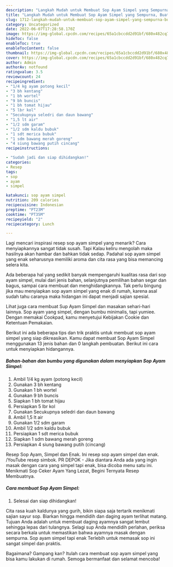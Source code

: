 ```yaml
---
description: "Langkah Mudah untuk Membuat Sop Ayam Simpel yang Sempurna, Buat Buka Puasa Menggugah Selera"
title: "Langkah Mudah untuk Membuat Sop Ayam Simpel yang Sempurna, Buat Buka Puasa Menggugah Selera"
slug: 1712-langkah-mudah-untuk-membuat-sop-ayam-simpel-yang-sempurna-buat-buka-puasa-menggugah-selera
category: Uncategorized
date: 2022-06-07T17:28:58.170Z
image: https://img-global.cpcdn.com/recipes/65a1cbccdd2d91bf/680x482cq70/sop-ayam-simpel-foto-resep-utama.jpg
hideToc: false
enableToc: true
enableTocContent: false
thumbnail: https://img-global.cpcdn.com/recipes/65a1cbccdd2d91bf/680x482cq70/sop-ayam-simpel-foto-resep-utama.jpg
cover: https://img-global.cpcdn.com/recipes/65a1cbccdd2d91bf/680x482cq70/sop-ayam-simpel-foto-resep-utama.jpg
author: Admin
authorAv: notfound
ratingvalue: 3.5
reviewcount: 24
recipeingredient:
- "1/4 kg ayam potong kecil"
- "3 bh kentang"
- "1 bh wortel"
- "9 bh buncis"
- "1 bh tomat hijau"
- "5 lbr kol"
- "Secukupnya seledri dan daun bawang"
- "1,5 lt air"
- "1/2 sdm garam"
- "1/2 sdm kaldu bubuk"
- "1 sdt merica bubuk"
- "1 sdm bawang merah goreng"
- "4 siung bawang putih cincang"
recipeinstructions:

- "Sudah jadi dan siap dihidangkan!"
categories:
- Resep
tags:
- sop
- ayam
- simpel

katakunci: sop ayam simpel 
nutrition: 209 calories
recipecuisine: Indonesian
preptime: "PT23M"
cooktime: "PT35M"
recipeyield: "2"
recipecategory: Lunch

---
```



Lagi mencari inspirasi resep sop ayam simpel yang menarik? Cara menyiapkannya sangat tidak susah. Tapi Kalau keliru mengolah maka hasilnya akan hambar dan bahkan tidak sedap. Padahal sop ayam simpel yang enak seharusnya memiliki aroma dan cita rasa yang bisa memancing selera kita.


Ada beberapa hal yang sedikit banyak mempengaruhi kualitas rasa dari sop ayam simpel, mulai dari jenis bahan, selanjutnya pemilihan bahan segar dan bagus, sampai cara membuat dan menghidangkannya. Tak perlu bingung jika mau menyiapkan sop ayam simpel yang enak di rumah, karena asal sudah tahu caranya maka hidangan ini dapat menjadi sajian spesial.

Lihat juga cara membuat Sup Ayam Simpel dan masakan sehari-hari lainnya. Sop ayam yang simpel, dengan bumbu minimalis, tapi yumiee. Dengan memakai Cookpad, kamu menyetujui Kebijakan Cookie dan Ketentuan Pemakaian.


Berikut ini ada beberapa tips dan trik praktis untuk membuat sop ayam simpel yang siap dikreasikan. Kamu dapat membuat Sop Ayam Simpel menggunakan 13 jenis bahan dan 0 langkah pembuatan. Berikut ini cara untuk menyiapkan hidangannya.

<!--inarticleads1-->

##### Bahan-bahan dan bumbu yang digunakan dalam menyiapkan Sop Ayam Simpel:

1. Ambil 1/4 kg ayam (potong kecil)
1. Gunakan 3 bh kentang
1. Gunakan 1 bh wortel
1. Gunakan 9 bh buncis
1. Siapkan 1 bh tomat hijau
1. Persiapkan 5 lbr kol
1. Gunakan Secukupnya seledri dan daun bawang
1. Ambil 1,5 lt air
1. Gunakan 1/2 sdm garam
1. Ambil 1/2 sdm kaldu bubuk
1. Persiapkan 1 sdt merica bubuk
1. Siapkan 1 sdm bawang merah goreng
1. Persiapkan 4 siung bawang putih (cincang)


Resep Sop Ayam, Simpel dan Enak. Ini resep sop ayam simpel dan enak. /YouTube resep simbok. PR DEPOK - Jika diantara Anda ada yang ingin masak dengan cara yang simpel tapi enak, bisa dicoba menu satu ini. Menikmati Sop Ceker Ayam Yang Lezat, Begini Ternyata Resep Membuatnya. 

<!--inarticleads2-->

##### Cara membuat Sop Ayam Simpel:


1. Selesai dan siap dihidangkan!

Cita rasa kuah kaldunya yang gurih, bikin siapa saja tertarik menikmati sajian sayur sop. Biarkan hingga mendidih dan daging ayam terlihat matang. Tujuan Anda adalah untuk membuat daging ayamnya sangat lembut sehingga lepas dari tulangnya. Selagi sup Anda mendidih perlahan, periksa secara berkala untuk memastikan bahwa ayamnya masak dengan sempurna. Sop ayam simpel tapi enak Terlebih untuk memasak sop ini sangat simpel dan praktis. 

Bagaimana? Gampang kan? Itulah cara membuat sop ayam simpel yang bisa kamu lakukan di rumah. Semoga bermanfaat dan selamat mencoba!
